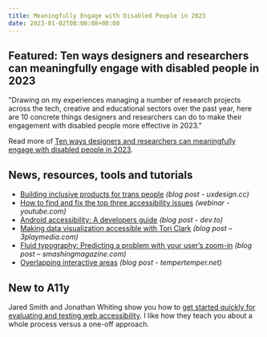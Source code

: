 ```yaml
---
title: Meaningfully Engage with Disabled People in 2023
date: 2023-01-02T08:00:08+00:00
---
```


## Featured: Ten ways designers and researchers can meaningfully engage with disabled people in 2023

"Drawing on my experiences managing a number of research projects across the tech, creative and educational sectors over the past year, here are 10 concrete things designers and researchers can do to make their engagement with disabled people more effective in 2023."

Read more of [Ten ways designers and researchers can meaningfully engage with disabled people in 2023](https://alexhaagaard.medium.com/10-ways-designers-and-researchers-can-meaningfully-engage-with-disabled-people-in-2023-f4fcc5b38f3b).

## News, resources, tools and tutorials

- [Building inclusive products for trans people](https://uxdesign.cc/building-inclusive-products-for-trans-people-2b60981972e) *(blog post - uxdesign.cc)*
- [How to find and fix the top three accessibility issues](https://www.youtube.com/watch?&v=n7lWhSaADOI) *(webinar - youtube.com)*
- [Android accessibility: A developers guide](https://dev.to/steady5063/android-accessibility-a-developers-guide-1n0m) *(blog post - dev.to)*
- [Making data visualization accessible with Tori Clark](https://www.3playmedia.com/alliedpodcast/making-data-visualization-accessible-with-tori-clark/) *(blog post – 3playmedia.com)*
- [Fluid typography: Predicting a problem with your user’s zoom-in](https://www.smashingmagazine.com/2022/12/fluid-typography-predict-problem-users-zoom-in/) *(blog post – smashingmagazine.com)*
- [Overlapping interactive areas](https://www.tempertemper.net/blog/overlapping-interactive-areas) *(blog post - tempertemper.net)*

## New to A11y

Jared Smith and Jonathan Whiting show you how to [get started quickly for evaluating and testing web accessibility](https://www.youtube.com/watch?&v=LHUmoPJgOEU). I like how they teach you about a whole process versus a one-off approach.
